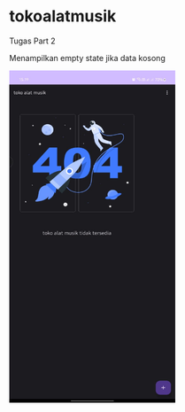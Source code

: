 # tokoalatmusik
 Tugas Part 2


Menampilkan empty state jika data kosong

<img src="https://github.com/wildan066/tokoalatmusik/blob/main/halaman%20pertama.jpeg" width="300" height="600" />

